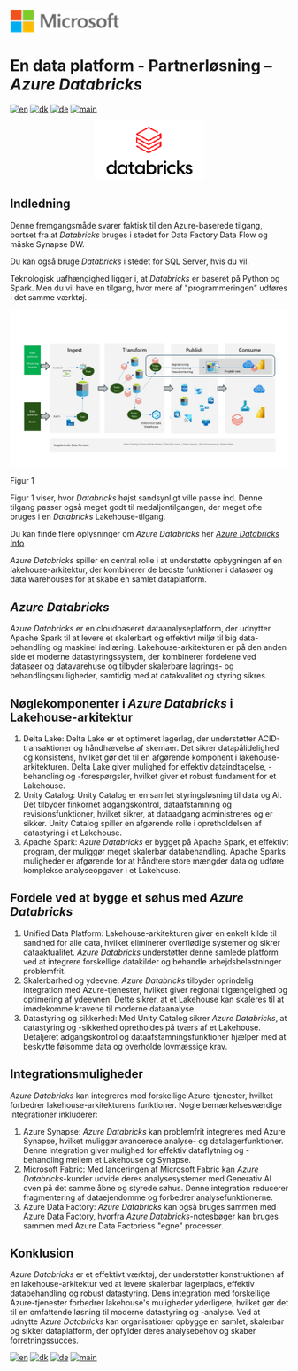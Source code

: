 ![microsoft](../../images/microsoft.png)

# En data platform - Partnerløsning – *Azure Databricks*

[![en](https://img.shields.io/badge/lang-en-blue.svg)](Databricks.md)
[![dk](https://img.shields.io/badge/lang-dk-red.svg)](Databricks-da.md)
[![de](https://img.shields.io/badge/lang-de-yellow.svg)](Databricks-de.md)
[![main](https://img.shields.io/badge/main-document-green.svg)](../../README.md)

<p align="center">
  <img width="200" src="../../images/Databricks_Logo.png">
</p>

## Indledning

Denne fremgangsmåde svarer faktisk til den Azure-baserede tilgang, bortset fra at *Databricks* bruges i stedet for Data Factory Data Flow og måske Synapse DW.

Du kan også bruge *Databricks* i stedet for SQL Server, hvis du vil.

Teknologisk uafhængighed ligger i, at *Databricks* er baseret på Python og Spark. Men du vil have en tilgang, hvor mere af "programmeringen" udføres i det samme værktøj.

![figur 1](../../images/danish/Slide6.JPG)

Figur 1

Figur 1 viser, hvor *Databricks* højst sandsynligt ville passe ind. Denne tilgang passer også meget godt til medaljontilgangen, der meget ofte bruges i en *Databricks* Lakehouse-tilgang.

Du kan finde flere oplysninger om *Azure Databricks* her [*Azure Databricks* Info](https://azure.microsoft.com/en-us/products/databricks)

*Azure Databricks* spiller en central rolle i at understøtte opbygningen af en lakehouse-arkitektur, der kombinerer de bedste funktioner i datasøer og data warehouses for at skabe en samlet dataplatform. 

## *Azure Databricks*

*Azure Databricks* er en cloudbaseret dataanalyseplatform, der udnytter Apache Spark til at levere et skalerbart og effektivt miljø til big data-behandling og maskinel indlæring. Lakehouse-arkitekturen er på den anden side et moderne datastyringssystem, der kombinerer fordelene ved datasøer og datavarehuse og tilbyder skalerbare lagrings- og behandlingsmuligheder, samtidig med at datakvalitet og styring sikres.

## Nøglekomponenter i *Azure Databricks* i Lakehouse-arkitektur

1) Delta Lake: Delta Lake er et optimeret lagerlag, der understøtter ACID-transaktioner og håndhævelse af skemaer. Det sikrer datapålidelighed og konsistens, hvilket gør det til en afgørende komponent i lakehouse-arkitekturen. Delta Lake giver mulighed for effektiv dataindtagelse, -behandling og -forespørgsler, hvilket giver et robust fundament for et Lakehouse.
2) Unity Catalog: Unity Catalog er en samlet styringsløsning til data og AI. Det tilbyder finkornet adgangskontrol, dataafstamning og revisionsfunktioner, hvilket sikrer, at dataadgang administreres og er sikker. Unity Catalog spiller en afgørende rolle i opretholdelsen af datastyring i et Lakehouse.
3) Apache Spark: *Azure Databricks* er bygget på Apache Spark, et effektivt program, der muliggør meget skalerbar databehandling. Apache Sparks muligheder er afgørende for at håndtere store mængder data og udføre komplekse analyseopgaver i et Lakehouse.

## Fordele ved at bygge et søhus med *Azure Databricks*

1) Unified Data Platform: Lakehouse-arkitekturen giver en enkelt kilde til sandhed for alle data, hvilket eliminerer overflødige systemer og sikrer dataaktualitet. *Azure Databricks* understøtter denne samlede platform ved at integrere forskellige datakilder og behandle arbejdsbelastninger problemfrit.
2) Skalerbarhed og ydeevne: *Azure Databricks* tilbyder oprindelig integration med Azure-tjenester, hvilket giver regional tilgængelighed og optimering af ydeevnen. Dette sikrer, at et Lakehouse kan skaleres til at imødekomme kravene til moderne dataanalyse.
3) Datastyring og sikkerhed: Med Unity Catalog sikrer *Azure Databricks*, at datastyring og -sikkerhed opretholdes på tværs af et Lakehouse. Detaljeret adgangskontrol og dataafstamningsfunktioner hjælper med at beskytte følsomme data og overholde lovmæssige krav.

## Integrationsmuligheder

*Azure Databricks* kan integreres med forskellige Azure-tjenester, hvilket forbedrer lakehouse-arkitekturens funktioner. Nogle bemærkelsesværdige integrationer inkluderer:

1) Azure Synapse: *Azure Databricks* kan problemfrit integreres med Azure Synapse, hvilket muliggør avancerede analyse- og datalagerfunktioner. Denne integration giver mulighed for effektiv dataflytning og -behandling mellem et Lakehouse og Synapse.
2) Microsoft Fabric: Med lanceringen af Microsoft Fabric kan *Azure Databricks*-kunder udvide deres analysesystemer med Generativ AI oven på det samme åbne og styrede søhus. Denne integration reducerer fragmentering af dataejendomme og forbedrer analysefunktionerne.
3) Azure Data Factory: *Azure Databricks* kan også bruges sammen med Azure Data Factory, hvorfra *Azure Databricks*-notesbøger kan bruges sammen med Azure Data Factoriess "egne" processer.

## Konklusion

*Azure Databricks* er et effektivt værktøj, der understøtter konstruktionen af en lakehouse-arkitektur ved at levere skalerbar lagerplads, effektiv databehandling og robust datastyring. Dens integration med forskellige Azure-tjenester forbedrer lakehouse's muligheder yderligere, hvilket gør det til en omfattende løsning til moderne datastyring og -analyse. Ved at udnytte *Azure Databricks* kan organisationer opbygge en samlet, skalerbar og sikker dataplatform, der opfylder deres analysebehov og skaber forretningssucces.

[![en](https://img.shields.io/badge/lang-en-blue.svg)](Databricks.md)
[![dk](https://img.shields.io/badge/lang-dk-red.svg)](Databricks-da.md)
[![de](https://img.shields.io/badge/lang-de-yellow.svg)](Databricks-de.md)
[![main](https://img.shields.io/badge/main-document-green.svg)](../../README.md)